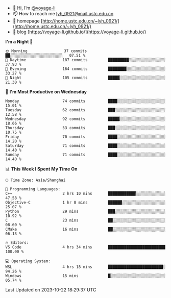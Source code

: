 - 👋 Hi, I’m [@voyage-li](https://github.com/voyage-li/)
- 📫 How to reach me [lyh_0921@mail.ustc.edu.cn](mailto:lyh_0921@mail.ustc.edu.cn)
- 👯 homepage [http://home.ustc.edu.cn/~lyh_0921/](http://home.ustc.edu.cn/~lyh_0921/)
- 🥤 blog [https://voyage-li.github.io/](https://voyage-li.github.io/)

<!--START_SECTION:waka-->
**I'm a Night 🦉** 

```text
🌞 Morning                37 commits          ██░░░░░░░░░░░░░░░░░░░░░░░   07.51 % 
🌆 Daytime                187 commits         █████████░░░░░░░░░░░░░░░░   37.93 % 
🌃 Evening                164 commits         ████████░░░░░░░░░░░░░░░░░   33.27 % 
🌙 Night                  105 commits         █████░░░░░░░░░░░░░░░░░░░░   21.30 % 
```
📅 **I'm Most Productive on Wednesday** 

```text
Monday                   74 commits          ████░░░░░░░░░░░░░░░░░░░░░   15.01 % 
Tuesday                  62 commits          ███░░░░░░░░░░░░░░░░░░░░░░   12.58 % 
Wednesday                92 commits          █████░░░░░░░░░░░░░░░░░░░░   18.66 % 
Thursday                 53 commits          ███░░░░░░░░░░░░░░░░░░░░░░   10.75 % 
Friday                   70 commits          ████░░░░░░░░░░░░░░░░░░░░░   14.20 % 
Saturday                 71 commits          ████░░░░░░░░░░░░░░░░░░░░░   14.40 % 
Sunday                   71 commits          ████░░░░░░░░░░░░░░░░░░░░░   14.40 % 
```


📊 **This Week I Spent My Time On** 

```text
🕑︎ Time Zone: Asia/Shanghai

💬 Programming Languages: 
C++                      2 hrs 10 mins       ████████████░░░░░░░░░░░░░   47.58 % 
Objective-C              1 hr 8 mins         ██████░░░░░░░░░░░░░░░░░░░   25.07 % 
Python                   29 mins             ███░░░░░░░░░░░░░░░░░░░░░░   10.92 % 
C                        23 mins             ██░░░░░░░░░░░░░░░░░░░░░░░   08.60 % 
CMake                    16 mins             ██░░░░░░░░░░░░░░░░░░░░░░░   06.13 % 

🔥 Editors: 
VS Code                  4 hrs 34 mins       █████████████████████████   100.00 % 

💻 Operating System: 
WSL                      4 hrs 18 mins       ████████████████████████░   94.26 % 
Windows                  15 mins             █░░░░░░░░░░░░░░░░░░░░░░░░   05.74 % 
```


 Last Updated on 2023-10-22 18:29:37 UTC
<!--END_SECTION:waka-->